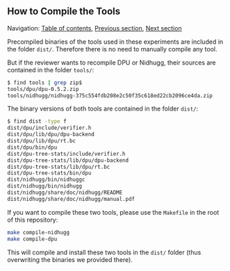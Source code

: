 ## How to Compile the Tools

Navigation: [Table of contents], [Previous section], [Next section]

[Table of contents]: 1-intro.md#index
[Previous section]: 1-intro.md
[Next section]: 3-section-6.1.md

Precompiled binaries of the tools used in these experiments are included in the
folder `dist/`. Therefore there is no need to manually compile any tool.

But if the reviewer wants to recompile DPU or Nidhugg, their sources are
contained in the folder `tools/`:

```sh
$ find tools | grep zip$
tools/dpu/dpu-0.5.2.zip
tools/nidhugg/nidhugg-375c554fdb208e2c50f35c618ed22cb2096ce4da.zip
```

The binary versions of both tools are contained in the folder `dist/`:

```sh
$ find dist -type f
dist/dpu/include/verifier.h
dist/dpu/lib/dpu/dpu-backend
dist/dpu/lib/dpu/rt.bc
dist/dpu/bin/dpu
dist/dpu-tree-stats/include/verifier.h
dist/dpu-tree-stats/lib/dpu/dpu-backend
dist/dpu-tree-stats/lib/dpu/rt.bc
dist/dpu-tree-stats/bin/dpu
dist/nidhugg/bin/nidhuggc
dist/nidhugg/bin/nidhugg
dist/nidhugg/share/doc/nidhugg/README
dist/nidhugg/share/doc/nidhugg/manual.pdf
```

If you want to compile these two tools, please use the `Makefile` in the root of
this repository:

```sh
make compile-nidhugg
make compile-dpu
```

This will compile and install these two tools in the `dist/` folder (thus
overwriting the binaries we provided there).
